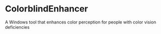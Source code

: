 # ColorblindEnhancer
A Windows tool that enhances color perception for people with color vision deficiencies
